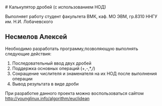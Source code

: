 ﻿﻿# Калькулятор дробей (с использованием НОД)


Выполняет работу студент факультета ВМК,
каф. МО ЭВМ, гр.8310 ННГУ им. Н.И. Лобачевского
## Несмелов Алексей

Необходимо разработать программу,позволяющую выполнять следующие действия:

 1. Последовательный ввод двух дробей
 2. Поддержка основных операций (+,-,*,/)
 3. Сокращение числителя и знаменателя на их НОД после выполнения операции
 4. Вывод результата в виде дроби

При разработке данного проекта можно воспользоваться сайтом 
  <http://younglinux.info/algorithm/euclidean>